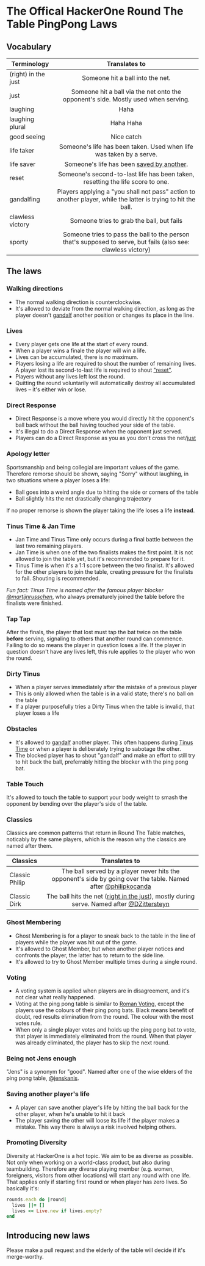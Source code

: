 # The Offical HackerOne Round The Table PingPong Laws

## Vocabulary
| Terminology   | Translates to |
| ------------- |:-------------: |
| (right) in the just   | Someone hit a ball into the net. |
| just                  | Someone hit a ball via the net onto the opponent's side. Mostly used when serving. |
| laughing              | Haha |
| laughing plural       | Haha Haha |
| good seeing           | Nice catch |
| life taker            | Someone's life has been taken. Used when life was taken by a serve. |
| life saver            | Someone's life has been [saved by another](#saving-another-players-life). |
| reset                 | Someone's second-to-last life has been taken, resetting the life score to one. |
| gandalfing            | Players applying a "you shall not pass" action to another player, while the latter is trying to hit the ball. |
| clawless victory      | Someone tries to grab the ball, but fails |
| sporty                | Someone tries to pass the ball to the person that's supposed to serve, but fails (also see: clawless victory) |

## The laws

### Walking directions
- The normal walking direction is counterclockwise.
- It's allowed to deviate from the normal walking direction, as long as the player doesn't [gandalf](#vocabulary) another position or changes its place in the line.

### Lives
- Every player gets one life at the start of every round.
- When a player wins a finale the player will win a life.
- Lives can be accumulated, there is no maximum.
- Players losing a life are required to shout the number of remaining lives. A player lost its second-to-last life is required to shout ["reset"](#vocabulary).
- Players without any lives left lost the round.
- Quitting the round voluntarily will automatically destroy all accumulated lives – it's either win or lose.

### Direct Response
- Direct Response is a move where you would directly hit the opponent's ball back without the ball having touched your side of the table.
- It's illegal to do a Direct Response when the opponent just served.
- Players can do a Direct Response as you as you don't cross the net/[just](#vocabulary)

### Apology letter
Sportsmanship and being collegial are important values of the game. Therefore remorse should be shown, saying "Sorry" without laughing, in two situations where a player loses a life:
- Ball goes into a weird angle due to hitting the side or corners of the table
- Ball slightly hits the net drastically changing trajectory

If no proper remorse is shown the player taking the life loses a life **instead**.

### Tinus Time & Jan Time
- Jan Time and Tinus Time only occurs during a final battle between the last two remaining players.
- Jan Time is when one of the two finalists makes the first point. It is not allowed to join the table yet, but it's recommended to prepare for it.
- Tinus Time is when it's a 1:1 score between the two finalist. It's allowed for the other players to join the table, creating pressure for the finalists to fail. Shouting is recommended.

*Fun fact: Tinus Time is named after the famous player blocker [@martijnrusschen](https://github.com/martijnrusschen)*, who always prematurely joined the table before the finalists were finished.

### Tap Tap

After the finals, the player that lost must tap the bat twice on the table **before** serving, signaling to others that another round can commence. Failing to do so means the player in question loses a life.
If the player in question doesn't have any lives left, this rule applies to the player who won the round.

### Dirty Tinus
- When a player serves immediately after the mistake of a previous player
- This is only allowed when the table is in a valid state; there's no
  ball on the table
- If a player purposefully tries a Dirty Tinus when the table is invalid,
  that player loses a life

### Obstacles
- It's allowed to [gandalf](#vocabulary) another player. This often happens during [Tinus Time](#tinus-half-time) or when a player is deliberately trying to sabotage the other. 
- The blocked player has to shout "gandalf" and make an effort to still try to hit back the ball, preferrably hitting the blocker with the ping pong bat.

### Table Touch
It's allowed to touch the table to support your body weight to smash the opponent by bending over the player's side of the table.

### Classics
Classics are common patterns that return in Round The Table matches, noticably by the same players, which is the reason why the classics are named after them.

| Classics       | Translates to |
| -------------  |:-------------: |
| Classic Philip | The ball served by a player never hits the opponent's side by going over the table. Named after [@philipkocanda](https://github.com/philipkocanda) |
| Classic Dirk   | The ball hits the net ([right in the just](#vocabulary)), mostly during serve. Named after [@DZittersteyn](https://github.com/DZittersteyn) |

### Ghost Membering
- Ghost Membering is for a player to sneak back to the table in the line of players while the player was hit out of the game.
- It's allowed to Ghost Member, but when another player notices and confronts the player, the latter has to return to the side line.
- It's allowed to try to Ghost Member multiple times during a single round.

### Voting
- A voting system is applied when players are in disagreement, and it's not clear what really happened.
- Voting at the ping pong table is similar to [Roman Voting](http://ancienthistory.about.com/od/romerepublic/qt/052611-How-the-Romans-Voted-in-the-Roman-Republic.htm), except the players use the colours of their ping pong bats. Black means benefit of doubt, red results elimination from the round. The colour with the most votes rule.
- When only a single player votes and holds up the ping pong bat to vote, that player is immediately eliminated from the round. When that player was already eliminated, the player has to skip the next round.

### Being not Jens enough
"Jens" is a synonym for "good". Named after one of the wise elders of the ping pong table, [@jenskanis](https://github.com/jenskanis).

### Saving another player's life
- A player can save another player's life by hitting the ball back for the other player, when he's unable to hit it back
- The player saving the other will loose its life if the player makes a mistake. This way there is always a risk involved helping others.

### Promoting Diversity
Diversity at HackerOne is a hot topic. We aim to be as diverse as possible. Not only when working on a world-class product, but also during teambuilding. Therefore any diverse playing member (e.g. women, foreigners, visitors from other locations) will start any round with one life. That applies only if starting first round or when player has zero lives. So basically it's:

```ruby
rounds.each do |round|
  lives ||= []
  lives << Live.new if lives.empty?
end
```

## Introducing new laws
Please make a pull request and the elderly of the table will decide if it's merge-worthy.
